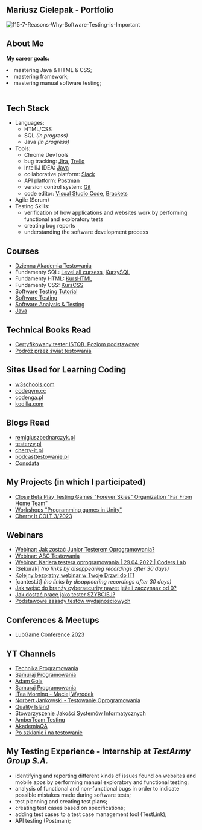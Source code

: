 ## Mariusz Cielepak - Portfolio


![115-7-Reasons-Why-Software-Testing-is-Important](https://github.com/GPDragonGP/ImMariuszC.github.io/assets/61275107/23b986c6-8dc4-4a9c-99f1-3ea4131c5946)

## **About Me**

<b>My career goals:</b>
<li>
  <lo>mastering Java & HTML & CSS;</lo>
</li>
<li>
  <lo>mastering framework;</lo>
</li>
<li>
  <lo>mastering manual software testing;</lo>
</li>

</br>

## **Tech Stack**
+ Languages:
  + HTML/CSS
  + SQL *(in progress)*
  + Java *(in progress)*
+ Tools:
  + Chrome DevTools
  + bug tracking: [Jira](https://www.atlassian.com/pl/software/jira), [Trello](https://trello.com/pl)
  + IntelliJ IDEA: [Java](https://www.jetbrains.com/idea/)
  + collaborative platform: [Slack](https://slack.com)
  + API platform: [Postman](https://www.postman.com)
  + version control system: [Git](https://git-scm.com)
  + code editor: [Visual Studio Code](https://code.visualstudio.com), [Brackets](https://brackets.io) 
+ Agile (Scrum)
+ Testing Skills:
  + verification of how applications and websites work by performing functional and exploratory tests
  + creating bug reports
  + understanding the software development process

## **Courses**
+ [Dzienna Akademia Testowania](https://testuj.pl/course/package/attachment/6399ccbaea37e081145618.pdf)
+ Fundamenty SQL: [Level all cursess](https://codenga.pl/products/fundamenty_sql_level_1), [KursySQL](https://www.kursysql.pl/szkolenie-sql-w-120-minut/)
+ Fundamenty HTML: [KursHTML](https://www.kurshtml.edu.pl/html/wstep,zielony.html)
+ Fundamenty CSS: [KursCSS](https://www.kurshtml.edu.pl/css/wstep,zielony.html)
+ [Software Testing Tutorial](https://www.guru99.com/software-testing.html)
+ [Software Testing](https://www.udacity.com/course/software-testing--cs258)
+ [Software Analysis & Testing](https://www.udacity.com/course/software-analysis-testing--ud333)
+ [Java](https://codegym.cc) 

## **Technical Books Read**
+ [Certyfikowany tester ISTQB. Poziom podstawowy](https://helion.pl/ksiazki/certyfikowany-tester-istqb-poziom-podstawowy-adam-roman-lucjan-stapp,ctispp.htm#format/e)
+ [Podróż przez świat testowania](https://www.funwithbugs.com/landingpage/juz_jest_dostepna)

## **Sites Used for Learning Coding**
+ [w3schools.com](https://www.w3schools.com)
+ [codegym.cc](https://codegym.cc)
+ [codenga.pl](https://codenga.pl/products)
+ [kodilla.com](https://kodilla.com/pl/wyzwanie-it-zrob-strone-www)

## **Blogs Read**
+ [remigiuszbednarczyk.pl](https://remigiuszbednarczyk.pl)
+ [testerzy.pl](https://testerzy.pl)
+ [cherry-it.pl](http://cherry-it.pl)
+ [podcasttestowanie.pl](https://podcasttestowanie.pl)
+ [Consdata](https://consdata.com/pl/)

## **My Projects (in which I participated)**
+ [Close Beta Play Testing Games "Forever Skies" Organization "Far From Home Team"](https://store.steampowered.com/app/1641960/Forever_Skies/)
+ [Workshops "Programming games in Unity"](https://prnt.sc/thhaT2RhSEYm)
+ [Cherry It COLT 3/2023](http://cherry-it.pl)

## **Webinars**
+ [Webinar: Jak zostać Junior Testerem Oprogramowania?](https://www.youtube.com/watch?v=wbj9ACcL7Ts)
+ [Webinar: ABC Testowania](https://www.youtube.com/watch?v=MTgLzf5Tcjw&t=2s)
+ [Webinar: Kariera testera oprogramowania | 29.04.2022 | Coders Lab](https://www.youtube.com/watch?v=ri1ISWMWnmE&t=1s)
+ [Sekurak] *(no links by disappearing recordings after 30 days)*
+ [Kolejny bezpłatny webinar w Twoje Drzwi do IT!](https://preview.mailerlite.com/z2j0b3v4n9/2212405190533848054/z5n9/#ml-survey-link-13)
+ [cantest.it] *(no links by disappearing recordings after 30 days)*
+ [Jak wejść do branży cybersecurity nawet jeżeli zaczynasz od 0?](https://www.youtube.com/watch?v=rmb5d7FgRCA)
+ [Jak dostać pracę jako tester SZYBCIEJ?](https://prnt.sc/MtrEiQxluSq9)
+ [Podstawowe zasady testów wydajnościowych](https://prnt.sc/fsOjjh9ey5aB)

## **Conferences & Meetups**
+ [LubGame Conference 2023](https://prnt.sc/rKkSPE2Ltfde)

## **YT Channels**
+ [Technika Programowania](https://www.youtube.com/c/TechnikaProgramowania)
+ [Samuraj Programowania](https://www.youtube.com/@SamurajProgramowania)
+ [Adam Gola](https://www.youtube.com/AdamGola)
+ [Samuraj Programowania](https://www.youtube.com/c/SamurajProgramowania)
+ [ITea Morning - Maciej Wyrodek](https://www.youtube.com/@ITeaMorning)
+ [Norbert Jankowski - Testowanie Oprogramowania](https://www.youtube.com/@TestowaniePodcast)
+ [Quality Island](https://www.youtube.com/@quality_island)
+ [Stowarzyszenie Jakości Systemów Informatycznych](https://www.youtube.com/c/sjsiorg)
+ [AmberTeam Testing](https://www.youtube.com/@TestMasterAmberTeam)
+ [AkademiaQA](https://www.youtube.com/@akademiaqa/videos)
+ [Po szklanie i na testowanie](https://www.youtube.com/@PoSzklanieINaTestowanie)

## **My Testing Experience - Internship at _TestArmy Group S.A._**
+ identifying and reporting different kinds of issues found on websites and mobile apps by performing manual exploratory and functional testing;
+ analysis of functional and non-functional bugs in order to indicate possible mistakes made during software tests;
+ test planning and creating test plans;
+ creating test cases based on specifications;
+ adding test cases to a test case management tool (TestLink);
+ API testing (Postman);
